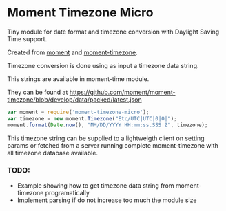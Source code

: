 # Moment Timezone Micro

Tiny module for date format and timezone conversion with Daylight Saving Time support. 

Created from [moment](https://github.com/moment/moment) and [moment-timezone](https://github.com/moment/moment-timezone).

Timezone conversion is done using as input a timezone data string.

This strings are available in moment-time module. 

They can be found at https://github.com/moment/moment-timezone/blob/develop/data/packed/latest.json

```js
var moment = require('moment-timezone-micro');
var timezone = new moment.Timezone("Etc/UTC|UTC|0|0|");
moment.format(Date.now(), "MM/DD/YYYY HH:mm:ss.SSS Z", timezone);
```

This timezone string can be supplied to a lightweigth client on setting params or fetched from a server running complete moment-timezone with all timezone database available.

### TODO:
* Example showing how to get timezone data string from moment-timezone programatically
* Implement parsing if do not increase too much the module size
